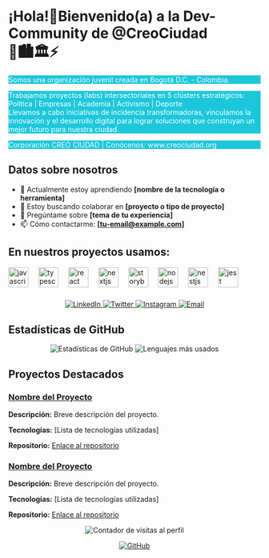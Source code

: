 <!-- Header -->
<h1 align="left">¡Hola!👋Bienvenido(a) a la Dev-Community de @CreoCiudad<br>💙🏙️🏛️⚡</h1>

<p align="left" style="background-color: #1dc7db; color: #FFFFFF;">Somos una organización juvenil creada en Bogotá D.C. - Colombia.</p>
<p align="left" style="background-color: #1dc7db; color: #FFFFFF;">Trabajamos proyectos (labs) intersectoriales en 5 clústers estratégicos:<br>Política | Empresas | Academia | Activismo | Deporte<br>Llevamos a cabo iniciativas de incidencia transformadoras, vinculamos la innovación y el desarrollo digital para lograr soluciones que construyan un mejor futuro para nuestra ciudad.</p>


<p align="left" style="background-color: #1dc7db; color: #FFFFFF;">Corporación CREO CIUDAD | Conócenos: <a href="https://www.creociudad.org/" target="_blank" style="text-decoration: none; color: #FFFFFF;">www.creociudad.org</a>
</p>

###

<!-- About Me -->
## Datos sobre nosotros
- 🌱 Actualmente estoy aprendiendo **[nombre de la tecnología o herramienta]**
- 👯 Estoy buscando colaborar en **[proyecto o tipo de proyecto]**
- 💬 Pregúntame sobre **[tema de tu experiencia]**
- 📫 Cómo contactarme: **[tu-email@example.com]**

###

<h2 align="left">En nuestros proyectos usamos:</h2>

<div align="left">
  <img src="https://cdn.jsdelivr.net/gh/devicons/devicon/icons/javascript/javascript-original.svg" height="40" alt="javascript logo"  />
  <img width="12" />
  <img src="https://cdn.jsdelivr.net/gh/devicons/devicon/icons/typescript/typescript-original.svg" height="40" alt="typescript logo"  />
  <img width="12" />
  <img src="https://cdn.jsdelivr.net/gh/devicons/devicon/icons/react/react-original.svg" height="40" alt="react logo"  />
  <img width="12" />
  <img src="https://cdn.jsdelivr.net/gh/devicons/devicon/icons/nextjs/nextjs-original.svg" height="40" alt="nextjs logo"  />
  <img width="12" />
  <img src="https://cdn.jsdelivr.net/gh/devicons/devicon/icons/storybook/storybook-original.svg" height="40" alt="storybook logo"  />
  <img width="12" />
  <img src="https://cdn.jsdelivr.net/gh/devicons/devicon/icons/nodejs/nodejs-original.svg" height="40" alt="nodejs logo"  />
  <img width="12" />
  <img src="https://cdn.jsdelivr.net/gh/devicons/devicon/icons/nestjs/nestjs-plain.svg" height="40" alt="nestjs logo"  />
  <img width="12" />
  <img src="https://cdn.jsdelivr.net/gh/devicons/devicon/icons/jest/jest-plain.svg" height="40" alt="jest logo"  />
</div>

###

<!-- Social Media Links -->
<p align="center">
  <a href="https://www.linkedin.com/in/tu-perfil-linkedin" target="_blank">
    <img alt="LinkedIn" src="https://img.shields.io/badge/LinkedIn-blue?style=flat&logo=linkedin">
  </a>
  <a href="https://twitter.com/tu-perfil-twitter" target="_blank">
    <img alt="Twitter" src="https://img.shields.io/badge/Twitter-blue?style=flat&logo=twitter">
  </a>
  <a href="https://www.instagram.com/tu-perfil-instagram" target="_blank">
    <img alt="Instagram" src="https://img.shields.io-badge/Instagram-purple?style=flat&logo=instagram">
  </a>
  <a href="mailto:tu-email@example.com" target="_blank">
    <img alt="Email" src="https://img.shields.io-badge/Email-red?style=flat&logo=gmail">
  </a>
</p>



<!-- GitHub Stats -->
## Estadísticas de GitHub
<p align="center">
  <img src="https://github-readme-stats.vercel.app/api?username=tu-usuario-github&show_icons=true&theme=radical" alt="Estadísticas de GitHub" />
  <img src="https://github-readme-stats.vercel.app/api/top-langs/?username=tu-usuario-github&layout=compact&theme=radical" alt="Lenguajes más usados" />
</p>

<!-- Featured Projects -->
## Proyectos Destacados
### [Nombre del Proyecto](https://github.com/tu-usuario-github/nombre-del-proyecto)
**Descripción:** Breve descripción del proyecto.

**Tecnologías:** [Lista de tecnologías utilizadas]

**Repositorio:** [Enlace al repositorio](https://github.com/tu-usuario-github/nombre-del-proyecto)

### [Nombre del Proyecto](https://github.com/tu-usuario-github/nombre-del-proyecto)
**Descripción:** Breve descripción del proyecto.

**Tecnologías:** [Lista de tecnologías utilizadas]

**Repositorio:** [Enlace al repositorio](https://github.com/tu-usuario-github/nombre-del-proyecto)

<!-- Profile Views -->
<p align="center">
  <img src="https://komarev.com/ghpvc/?username=tu-usuario-github&label=Visitas%20al%20perfil&color=blue&style=flat" alt="Contador de visitas al perfil" />
</p>

<!-- Footer -->
<p align="center">
  <a href="https://github.com/tu-usuario-github" target="_blank">
    <img alt="GitHub" src="https://img.shields.io/badge/GitHub-000?style=flat&logo=github">
  </a>
</p>
